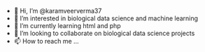 - 👋 Hi, I’m @karamveerverma37
- 👀 I’m interested in biological data science and machine learning
- 🌱 I’m currently learning html and php
- 💞️ I’m looking to collaborate on biological data science projects
- 📫 How to reach me ...

<!---
karamveerverma37/karamveerverma37 is a ✨ special ✨ repository because its `README.md` (this file) appears on your GitHub profile.
You can click the Preview link to take a look at your changes.
--->

